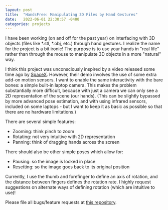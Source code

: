 ```yaml
---
layout: post
title:  "HandsFree: Manipulating 3D Files by Hand Gestures"
date:   2022-06-01 22:30:57 -0400
categories: projects
---
```


I have been working (on and off for the past year) on interfacing with 3D objects (files like *.stl, *.obj, etc.) through hand gestures. I realize the name for the project is a bit ironic! The purpose is to use your hands in "real life" rather than through the mouse to manipulate 3D objects in a more "natural" way.

I think this project was unconsciously inspired by a video released some time ago by [SpaceX][spacex-video]. However, their demo involves the use of some extra add-on motion sensors. I want to enable the same interactivity with the bare bones: a simple built-in laptop camera. This makes the problem substantially more difficult, because with just a camera we can only see a 2D representation of the scene (our hands). (This can be slightly bypassed by more advanced pose estimation, and with using infrared sensors, included on some laptops - but I want to keep it as basic as possible so that there are no hardware limitations.)

There are several simple features:
- Zooming: think pinch to zoom
- Rotating: not very intuitive with 2D representation
- Panning: think of dragging hands across the screen

There should also be other simple poses which allow for:
- Pausing: so the image is locked in place
- Resetting: so the image goes back to its original position


Currently, I use the thumb and forefinger to define an axis of rotation, and the distance between fingers defines the rotation rate. 
I highly request suggestions on alternate ways of defining rotation (which are intuitive to use)!

Please file all bugs/feature requests at [this repository][handsfree-repo].

<script data-href="https://github.com/JacobHA/DDLS-in-Python" data-target = "_blank" src="https://unpkg.com/github-corners@0.1.0/dist/embed.min.js"></script>


[spacex-video]: https://www.youtube.com/watch?v=xNqs_S-zEBY
[handsfree-repo]: https://github.com/JacobHA/HandsFree
